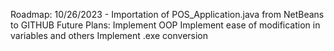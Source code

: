 Roadmap:
10/26/2023 - Importation of POS_Application.java from NetBeans to GITHUB
Future Plans:
Implement OOP 
Implement ease of modification in variables and others
Implement .exe conversion
